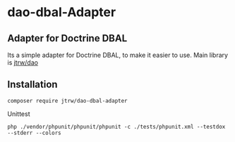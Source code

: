 # dao-dbal-Adapter

## Adapter for Doctrine DBAL

Its a simple adapter for Doctrine DBAL, to make it easier to use. Main library is [jtrw/dao](https://github.com/jtrw/dao)

## Installation

```composer require jtrw/dao-dbal-adapter```

Unittest

`php ./vendor/phpunit/phpunit/phpunit -c ./tests/phpunit.xml --testdox --stderr --colors`
